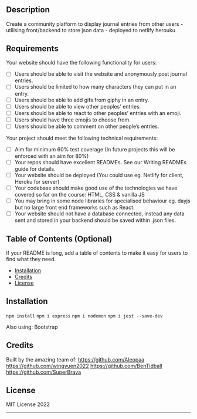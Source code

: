 # <Name TBC>

## Description

Create a community platform to display journal entries from other users - utilising front/backend to store json data - deployed to netlify herouku

## Requirements
Your website should have the following functionality for users:
- [ ] Users should be able to visit the website and anonymously post journal entries.
- [ ] Users should be limited to how many characters they can put in an entry.
- [ ] Users should be able to add gifs from giphy in an entry.
- [ ] Users should be able to view other peoples' entries.
- [ ] Users should be able to react to other peoples’ entries with an emoji.
- [ ] Users should have three emojis to choose from.
- [ ] Users should be able to comment on other people’s entries.

Your project should meet the following technical requirements:
- [ ] Aim for minimum 60% test coverage (In future projects this will be enforced with an aim for 80%)
- [ ] Your repos should have excellent READMEs. See our Writing READMEs guide for details.
- [ ] Your website should be deployed (You could use eg. Netlify for client, Heroku for server)
- [ ] Your codebase should make good use of the technologies we have covered so far on the course: HTML, CSS & vanilla JS
- [ ] You may bring in some node libraries for specialised behaviour eg. dayjs but no large front end frameworks such as React.
- [ ] Your website should not have a database connected, instead any data sent and stored in your backend should be saved within .json files.

## Table of Contents (Optional)

If your README is long, add a table of contents to make it easy for users to find what they need.

- [Installation](#installation)
- [Credits](#credits)
- [License](#license)

## Installation

`npm install`
`npm i express`
`npm i nodemon`
`npm i jest --save-dev`

Also using:
Bootstrap

## Credits

Built by the amazing team of:
https://github.com/Aleopaa
https://github.com/wingyuen2022
https://github.com/BenTidball
https://github.com/SuperBrava

## License

MIT License 2022

---

